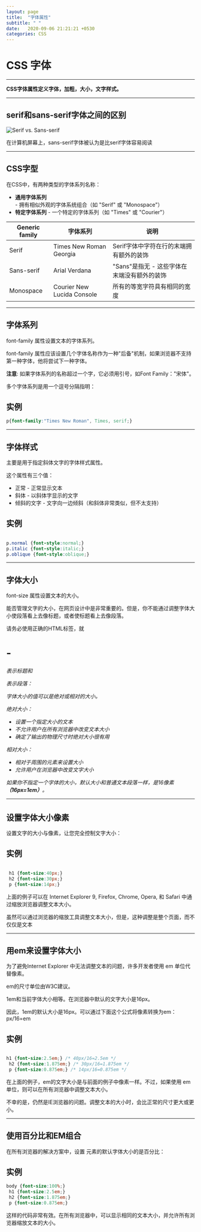 ```yaml
---
layout: page
title:  "字体属性"
subtitle: " "
date:   2020-09-06 21:21:21 +0530
categories: CSS
---
```




# CSS 字体

------

**CSS字体属性定义字体，加粗，大小，文字样式。**

------

## serif和sans-serif字体之间的区别

![Serif vs. Sans-serif](https://www.runoob.com/images/serif.gif)

 在计算机屏幕上，sans-serif字体被认为是比serif字体容易阅读

------

## CSS字型

在CSS中，有两种类型的字体系列名称：

- **通用字体系列** - 拥有相似外观的字体系统组合（如 "Serif" 或 "Monospace"）
- **特定字体系列** - 一个特定的字体系列（如 "Times" 或 "Courier"）



| Generic family | 字体系列                    | 说明                                        |
| -------------- | --------------------------- | ------------------------------------------- |
| Serif          | Times New Roman  Georgia    | Serif字体中字符在行的末端拥有额外的装饰     |
| Sans-serif     | Arial  Verdana              | "Sans"是指无 - 这些字体在末端没有额外的装饰 |
| Monospace      | Courier New  Lucida Console | 所有的等宽字符具有相同的宽度                |



------

## 字体系列

 font-family 属性设置文本的字体系列。

 font-family 属性应该设置几个字体名称作为一种"后备"机制，如果浏览器不支持第一种字体，他将尝试下一种字体。

**注意**: 如果字体系列的名称超过一个字，它必须用引号，如Font Family："宋体"。

多个字体系列是用一个逗号分隔指明：

## 实例

```css
p{font-family:"Times New Roman", Times, serif;}
```

------

## 字体样式

主要是用于指定斜体文字的字体样式属性。

这个属性有三个值：

- 正常 - 正常显示文本
- 斜体 - 以斜体字显示的文字
- 倾斜的文字 - 文字向一边倾斜（和斜体非常类似，但不太支持）

## 实例

```CSS

p.normal {font-style:normal;}
p.italic {font-style:italic;}
p.oblique {font-style:oblique;}

```




------

## 字体大小

font-size 属性设置文本的大小。

能否管理文字的大小，在网页设计中是非常重要的。但是，你不能通过调整字体大小使段落看上去像标题，或者使标题看上去像段落。

请务必使用正确的HTML标签，就<h1> - <h6>表示标题和<p>表示段落： 

字体大小的值可以是绝对或相对的大小。

绝对大小：

- 设置一个指定大小的文本
- 不允许用户在所有浏览器中改变文本大小
- 确定了输出的物理尺寸时绝对大小很有用

相对大小：

- 相对于周围的元素来设置大小
- 允许用户在浏览器中改变文字大小

如果你不指定一个字体的大小，默认大小和普通文本段落一样，是16像素 **（16px=1em）**。

------

## 设置字体大小像素

设置文字的大小与像素，让您完全控制文字大小：

## 实例

```CSS

 h1 {font-size:40px;}
 h2 {font-size:30px;}
 p {font-size:14px;}

```




上面的例子可以在 Internet Explorer 9, Firefox, Chrome, Opera, 和 Safari 中通过缩放浏览器调整文本大小。

虽然可以通过浏览器的缩放工具调整文本大小，但是，这种调整是整个页面，而不仅仅是文本

------

## 用em来设置字体大小

为了避免Internet Explorer 中无法调整文本的问题，许多开发者使用 em 单位代替像素。

em的尺寸单位由W3C建议。

1em和当前字体大小相等。在浏览器中默认的文字大小是16px。

因此，1em的默认大小是16px。可以通过下面这个公式将像素转换为em：px/16=em

## 实例

```css

h1 {font-size:2.5em;} /* 40px/16=2.5em */
 h2 {font-size:1.875em;} /* 30px/16=1.875em */
 p {font-size:0.875em;} /* 14px/16=0.875em */

```



在上面的例子，em的文字大小是与前面的例子中像素一样。不过，如果使用 em 单位，则可以在所有浏览器中调整文本大小。

不幸的是，仍然是IE浏览器的问题。调整文本的大小时，会比正常的尺寸更大或更小。

------

## 使用百分比和EM组合

在所有浏览器的解决方案中，设置 <body>元素的默认字体大小的是百分比： 

## 实例

```css
body {font-size:100%;}
 h1 {font-size:2.5em;}
 h2 {font-size:1.875em;}
 p {font-size:0.875em;}


```



这样的代码非常有效。在所有浏览器中，可以显示相同的文本大小，并允许所有浏览器缩放文本的大小。